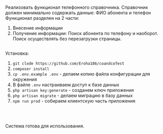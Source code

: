 Реализовать функционал телефонного справочника. Справочник должен минимально содержать данные: ФИО абонента и телефон <br>
Функционал разделен на 2 части: <br>
1.	Внесение информации
2.	Получение информации: Поиск абонента по телефону и наоборот. Поиск осуществлять без перезагрузки страницы.
##
Установка: 
1. ``git clode https://github.com/Eroha186/coandcoTest``
2. ``composer install``
3. ``cp .env.example .env`` - делаем копию файла конфигурации для окружения
4. В файле ``.env`` настраиваем доступ к базе данных
5. ``php artisan key:generate`` - созданем ключ приложения
6. ``php artisan migrate`` - делаем миграцию в базу данных
7. ``npm run prod`` - собираем клиентскую часть приложения
<br>
<br>

Система готова для использования. 
